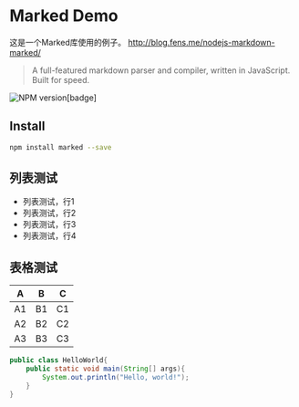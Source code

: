Marked Demo
======================

这是一个Marked库使用的例子。 http://blog.fens.me/nodejs-markdown-marked/

> A full-featured markdown parser and compiler, written in JavaScript. Built
> for speed.

![NPM version](https://badge.fury.io/js/marked.png)[badge]

## Install

``` bash
npm install marked --save
```

## 列表测试

+ 列表测试，行1
+ 列表测试，行2
+ 列表测试，行3
+ 列表测试，行4

## 表格测试

A | B | C
--|--|--
A1 | B1 | C1
A2 | B2 | C2
A3 | B3 | C3

```java
public class HelloWorld{
	public static void main(String[] args){
		System.out.println("Hello, world!");
	}
}
```